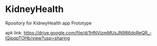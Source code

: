 # KidneyHealth
Rpository for KidneyHealth app Prototype

apk link: https://drive.google.com/file/d/1HNVizmMUsJN986doReQR_-lQipqpTOHb/view?usp=sharing
